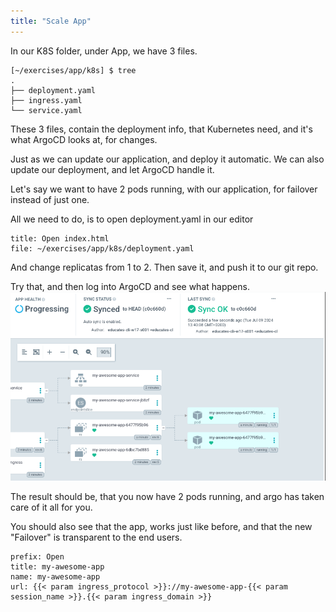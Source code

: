 ```yaml
---
title: "Scale App"
---
```


In our K8S folder, under App, we have 3 files.

``` 
[~/exercises/app/k8s] $ tree
.
├── deployment.yaml
├── ingress.yaml
└── service.yaml
```

These 3 files, contain the deployment info, that Kubernetes need, and it's what ArgoCD looks at, for changes.

Just as we can update our application, and deploy it automatic. We can also update our deployment, and let ArgoCD handle it.

Let's say we want to have 2 pods running, wíth our application, for failover instead of just one.

All we need to do, is to open deployment.yaml in our editor
```editor:open-file
title: Open index.html
file: ~/exercises/app/k8s/deployment.yaml
```

And change replicatas from 1 to 2.
Then save it, and push it to our git repo.

Try that, and then log into ArgoCD and see what happens.
![replicas](1.png)

The result should be, that you now have 2 pods running, and argo has taken care of it all for you.

You should also see that the app, works just like before, and that the new "Failover" is transparent to the end users.

```dashboard:reload-dashboard
prefix: Open
title: my-awesome-app
name: my-awesome-app
url: {{< param ingress_protocol >}}://my-awesome-app-{{< param session_name >}}.{{< param ingress_domain >}}
```

